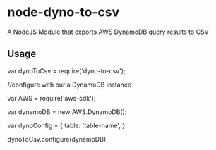 node-dyno-to-csv
================

A NodeJS Module that exports AWS DynamoDB query results to CSV

Usage
------

var dynoToCsv = require('dyno-to-csv');

//configure with our a DynamoDB instance

var AWS = require('aws-sdk');

var dynamoDB = new AWS.DynamoDB();

var dynoConfig = {
	table: 'table-name',
}

dynoToCsv.configure(dynamoDB)